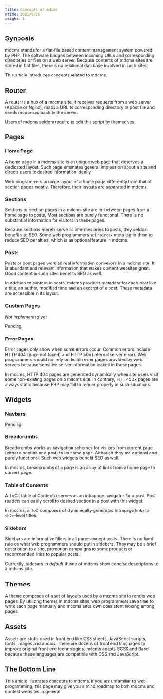 ```yaml
---
title: Concepts of mdcms
mtime: 2021/6/26
weight: 1
---
```


## Synposis

mdcms stands for a flat-file based content management system powered by PHP. The software bridges between incoming URLs and corresponding directories or files on a web server. Because contents of mdcms sites are stored in flat files, there is no relational database involved in such sites.

This article introduces concepts related to mdcms.

## Router

A router is a hub of a mdcms site. It receives requests from a web server (Apache or Nginx), maps a URL to corresponding directory or post file and sends responses back to the server.

Users of mdcms seldom require to edit this script by themselves.

## Pages

### Home Page

A home page in a mdcms site is an unique web page that deserves a dedicated layout. Such page emanates general impression about a site and directs users to desired information ideally.

Web programmers arrange layout of a home page differently from that of section pages mostly. Therefore, their layouts are separated in mdcms.

### Sections

Sections or section pages in a mdcms site are in-between pages from a home page to posts. Most sections are purely functional. There is no substantial information for visitors in these pages.

Because sections merely serve as intermediaries to posts, they seldom benefit site SEO. Some web programmers set `noindex` meta tag in them to reduce SEO penalties, which is an optional feature in mdcms.

### Posts

Posts or post pages work as real information conveyors in a mdcms site. It is abundant and relevant information that makes content websites great. Good content in such sites benefits SEO as well.

In addition to content in posts, mdcms provides metadata for each post like a title, an author, modified time and an excerpt of a post. These metadata are accessible in its layout.

### Custom Pages

*Not implemented yet*

Pending.

### Error Pages

Error pages only show when some errors occur. Common errors include HTTP 404 (page not found) and HTTP 50x (internal server error). Web programmers should not rely on builtin error pages provided by web servers because sensitive server information leaked in those pages.

In mdcms, HTTP 404 pages are generated dynamically when site users visit some non-existing pages on a mdcms site. In contrary, HTTP 50x pages are always static because PHP may fail to render properly in such situations.

## Widgets

### Navbars

Pending.

### Breadcrumbs

Breadcrumbs works as navigation schemes for visitors from current page (either a section or a post) to its home page. Although they are optional and purely functional. Such web widgets benefit SEO as well.

In mdcms, breadcrumbs of a page is an array of links from a home page to current page.

### Table of Contents

A ToC (Table of Contents) serves as an intrapage navigator for a post. Post readers can easily scroll to desired section in a post with this widget.

In mdcms, a ToC composes of dynamically-generated intrapage links to `<h2>`-level titles.

### Sidebars

Sidebars are informative fillers in all pages except posts. There is no fixed rule on what web programmers should put in sidebars. They may be a brief description to a site, promotion campaigns to some products or recommended links to popular posts.

Currently, sidebars in *default* theme of mdcms show concise descriptions to a mdcms site.

## Themes

A theme composes of a set of layouts used by a mdcms site to render web pages. By utilizing themes in mdcms sites, web programmers save time to write each page manually and mdcms sites own consistent looking among pages.

## Assets

Assets are stuffs used in front end like CSS sheets, JavaScript scripts, fonts, images and audios. There are dozens of front end languages to improve original front end technologies. mdcms adapts SCSS and Babel because these languages are compatible with CSS and JavaScript.

## The Bottom Line

This article illustrates concepts to mdcms. If you are unfamiliar to web programming, this page may give you a mind roadmap to both mdcms and content websites in general.
